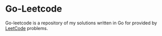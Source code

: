 # Go-Leetcode
Go-leetcode is a repository of my solutions written in Go for provided by [LeetCode](https://leetcode.com) problems.  